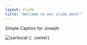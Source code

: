 ```yaml
---
layout: slide
title: "Welcome to our slide deck!"
---
```


Simple Caption for Joseph

![saritocat](https://octodex.github.com/images/saritocat.png)
{: .center}
